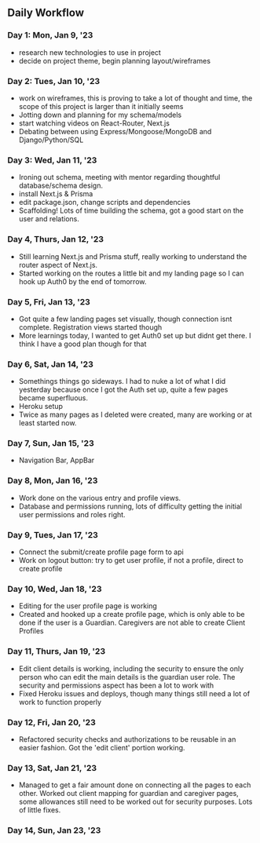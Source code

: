 ## Daily Workflow

### Day 1: Mon, Jan 9, '23
- research new technologies to use in project
- decide on project theme, begin planning layout/wireframes

### Day 2: Tues, Jan 10, '23
- work on wireframes, this is proving to take a lot of thought and time, the scope of this project is larger than it initially seems
- Jotting down and planning for my schema/models
- start watching videos on React-Router, Next.js
- Debating between using Express/Mongoose/MongoDB and Django/Python/SQL

### Day 3: Wed, Jan 11, '23
- Ironing out schema, meeting with mentor regarding thoughtful database/schema design.
- install Next.js & Prisma
- edit package.json, change scripts and dependencies
- Scaffolding! Lots of time building the schema, got a good start on the user and relations.

### Day 4, Thurs, Jan 12, '23
- Still learning Next.js and Prisma stuff, really working to understand the router aspect of Next.js. 
- Started working on the routes a little bit and my landing page so I can hook up Auth0 by the end of tomorrow. 

### Day 5, Fri, Jan 13, '23
- Got quite a few landing pages set visually, though connection isnt complete. Registration views started though
- More learnings today, I wanted to get Auth0 set up but didnt get there. I think I have a good plan though for that

### Day 6, Sat, Jan 14, '23
- Somethings things go sideways. I had to nuke a lot of what I did yesterday because once I got the Auth set up, quite a few pages became superfluous. 
- Heroku setup
- Twice as many pages as I deleted were created, many are working or at least started now.

### Day 7, Sun, Jan 15, '23
- Navigation Bar, AppBar

### Day 8, Mon, Jan 16, '23
- Work done on the various entry and profile views. 
- Database and permissions running, lots of difficulty getting the initial user permissions and roles right.

### Day 9, Tues, Jan 17, '23
- Connect the submit/create profile page form to api
- Work on logout button: try to get user profile, if not a profile, direct to create profile

### Day 10, Wed, Jan 18, '23
- Editing for the user profile page is working
- Created and hooked up a create profile page, which is only able to be done if the user is a Guardian. Caregivers are not able to create Client Profiles

### Day 11, Thurs, Jan 19, '23
- Edit client details is working, including the security to ensure the only person who can edit the main details is the guardian user role. The security and permissions aspect has been a lot to work with
- Fixed Heroku issues and deploys, though many things still need a lot of work to function properly

### Day 12, Fri, Jan 20, '23
- Refactored security checks and authorizations to be reusable in an easier fashion. Got the 'edit client' portion working. 

### Day 13, Sat, Jan 21, '23
- Managed to get a fair amount done on connecting all the pages to each other. Worked out client mapping for guardian and caregiver pages, some allowances still need to be worked out for security purposes. Lots of little fixes. 

### Day 14, Sun, Jan 23, '23